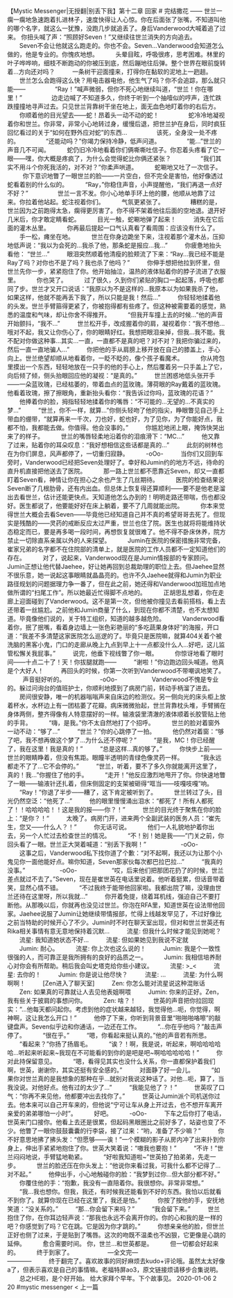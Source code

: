 
【Mystic Messenger|无授翻|别丢下我】第十二章 回家
# 完结撒花
——
世兰一瘸一瘸地急速跑着扎进林子，速度快得让人心惊。你在后面张了张嘴，不知道叫他的哪个名字，就这么一犹豫，没跑几步就追丢了。身后Vanderwood大喊着追了过来。
你扭头喊了声：“照顾好Seven！”又继续往世兰消失的方向追去。　　
  　　Seven不会让他就这么跑走的。你也不会。Seven...Vanderwood会知道怎么做的，他是专业的。你愧疚地想。
  　　头晕目眩，呼吸很疼，思考困难。林里的叶子哗哗响，细枝不断跑动的你被压到底，然后蹦地往后弹。整个世界在眼前旋转着...方向还对吗？
  　　一条树干迎面撞来，打得你在黏软的泥地上一趔趄。
  　　世兰怎么会跑得这么快？用电击器电他，他生气了吗？你不会追踪，那么就只能——　　
  　　“Ray！”喊声微弱，但你不死心地继续叫道，“世兰！你在哪里！”　　
  　　边走边喊了不知道多久，你终于听到一个抽噎似的哼声，连忙跌跌撞撞地寻声过去。只见世兰背靠树干坐在地上，面无血色地盯着你的右后方。
  　　你顺着他的目光望去——蛇！昂着头一动不动的蛇！　　
  　　蛇冷冷地凝视着你和世兰。你非常，非常小心地转过身，缓慢后退，把世兰护在身后，同时疯狂回忆看过的关于“如何在野外应对蛇”的东西...　　
  　　该死，全身没一处不疼的。　　
  　　“还能动吗？”你竭力保持冷静，低声问道。　　
  　　“能...”世兰的声音几不可闻。
  　　蛇仍旧冷冷地看着你们俩嘶嘶吐信子。你忍着头疼看了它一眼——嘿，你大概是疼疯了，为什么会觉得蛇比你俩还紧张？　　
  　　“我们其实不用斗个你死我活的，对不对？”你柔声哄道。
  　　蛇唰地又吐了一次信子。　　
  　　你下意识地瞥了一眼世兰的脸——一片空白，但不完全是害怕，他好像透过蛇看着别的什么似的。
  　　“Ray，”你稳住声音，小声提醒他，“我们再退一点好不好？”　　
  　　世兰一言不发。你小心地单手环上他的腰，他顺从地靠了过来。你拉着他站起。蛇注视着你们。
  　　气氛更紧张了。　　
  　　糟糕的是，世兰因为之前跑得太急，瘸得更厉害了。你不得不架着他往后面的空地退。退开好几米后，你才敢定睛看蛇。
  　　目光一触，蛇唰地弹了起来！
  　　消失在它后面的灌木丛里。
  　　你再最后提起一口气认真看了看周围：应该没有什么了。
  　　手一松，瘫坐在地。
  　　世兰在你身边跪坐下来，注视着那个灌木丛，压抑地低声说：“我以为会死的...我杀了他，那条蛇是报应...我...”
  　　你疲惫地抬头看他： “世兰...”
  　　眼泪突然顺着他清瘦的脸颊流了下来：“Ray...我已经不能是Ray了吗？对你也不是了吗？我也杀了他吗？”
  　　你伸手想把他拉到怀里，但世兰先你一步，紧紧抱住了你。他开始抽泣，温热的液体贴着你的脖子流进了衣服里。
  　　你也哭了。
  　　过了很久，久到你们紧贴的胸口一起起落，呼吸也都同了步。世兰才又开口说话：“我原以为不是这样的...我原本以为如果我杀了他，如果这样，他就不能再丢下我了，所以只能是我！然后...”
  　　你轻轻地揉着他的头发。世兰手臂箍得更紧了，你被抱得都有些疼了。但这种被需要着的感觉，熟悉的温度和气味，却让你舍不得推开。
  　　“但我开车撞上去的时候...”他的声音开始颤抖，“我不...”
  　　世兰松开手，改成握着你的肩，凝视着你：“我不想他...哦对不起，我又让你伤心了，你的眼睛好红。我想把眼泪亲掉，但我...我不能。我不配对你做这种事...其实...一直，一直都不是真的吧？对不对？我把你骗过来的，然后一直一直地骗人...”
  　　你把他的手从肩膀上移开放在自己的膝盖上，手心向上。世兰绝望却顺从地看着你，一眨不眨的，像个孩子看魔术。
  　　你从挎包里摸出一个东西，轻轻地放在一只手的他的手心上，然后覆着另一只手盖上了它，向后倾了倾，侧头抬眼回应他的凝视：“是真的。”
  　　世兰困惑地低头张开手——一朵蓝玫瑰，已经枯萎的，带着血点的蓝玫瑰。薄荷眼的Ray戴着的蓝玫瑰。他看着玫瑰，擦了擦眼角，重新抬头看你：“我告诉过你吗，蓝玫瑰的花语？”
  　　他捧着你的脸，拇指轻轻地揉着你的嘴唇：“不可能的...无望的...不真实的梦...”
  　　“世兰，你不一样，就算...”你侧头轻吻了他的指尖，睁眼瞥见自己手上带血的绷带，“就算再来一千次，刀也好，蛇也好，为了见你，为了你能好点，我都不怕，我都能去做。你值得。他会没事的。”
  　　你尴尬地闭上眼，掩饰快哭出来了的样子。
  　　世兰的嘴唇轻柔地沿着你的泪痕滑下：“MC...”
  　　他又靠了过来，贴着你的耳朵叹息：“我好想相信这些话都是真的...”
  　　此刻的树林也在为你们屏息，风声都停了，一切重归寂静。
  　　-oOo-
  　　当你们又回到车旁时，Vanderwood已经把Seven处理好了。幸好和Jumin约的地方不远，待命的直升机直接把他送去了医院。
  　　那一路上世兰都不愿靠近Seven，却又一直都盯着Seven看，神情让你在担心之余也产生了几丝期待。
  　　医院的检查结果说Seven断了几根肋骨，还有内出血。但总体上恢复得还算顺利——要不是他老是溜出去看世兰，估计还能更快点。天知道他怎么办到的！明明走路还带喘，伤也都没好。医生都说了，他要能好好在床上躺着，要不了几周就能出院。
  　　你本来觉得世兰大概会去看Seven——毕竟他已经知道自己并不真的希望哥哥去死了。但现实是残酷的——灵药的戒断反应太过严重，世兰也住了院。医生也就将将能维持状态稳定而已，要是再多喝一段时间，再想恢复就很难了。他不得不卧床休养，院方禁止一切除直系亲属以外的人来探望。
  　　Jumin在医院的保密措施非常完备，崔家兄弟的名字都不在住院部的清单上，就是医院的工作人员都不一定知道他们的存在。
  　　对了，说起来，Vanderwood现在是Jumin情报部的专家顾问。Jumin正想让他代替Jaehee，好让她再回到总裁助理的职位上去。但Jaehee显然不很乐意，她一说起这事眼睛就晶晶亮的。也许不久Jaehee就得和Jumin为职业路径规划的问题据理力争一番了，但在此之前，她还得和Vanderwood加班加点地做所谓的“扫尾工作”。所以她最近忙得脚不点地的。
  　　正胡思乱想着，你在走廊上迎面碰到了Vanderwood。这不是第一次，但他被你撞见去看前搭档，看上去还带着一丝尴尬。之前他和Jumin商量了什么，到现在你都不清楚，也不太想知道。毕竟像他们说的，关于特工组织，知道的越多越危险。
  　　Vanderwood看着你，抿了抿嘴，看着身边墙上一张色彩艳丽的“多吃蔬果身体好”的海报，开口道：“我差不多清楚这家医院怎么巡逻的了。毕竟只是医院嘛，就算404关着个被洗脑的黑客小鬼，门口的走廊从晚上九点到早上十一点都没什么人...好吧，这儿监管松懈关我屁事。”
  　　说完，他垂下视线瞥了你一眼。
  　　你惊讶地看了眼时间——十点二十了！天！你拔腿就跑——
  　　“谢啦！”你边跑边回头喊道。他真是个大好人！
  　　再回头的时候，你第一次听到Vanderwood不带嘲讽地笑了。
  　　声音挺好听的。
  　　
  　　-oOo-
  　　
  　　Vanderwood不愧是专业的。躲过问询台的值班护士，你顺利地摸到了病房门前，转动手柄溜了进去。
  　　房间很安静，唯一的机器嗡嗡声来自床边的检测仪。另一侧向光的床头柜上放着杯水，水杯边上有一团枯萎了花瓣。病床微微抬起，世兰背靠枕头堆，手臂搁在身体两侧，整齐得像有人特意摆好的一样。输液袋里清澈的液体顺着长胶管贴上他的手背。
  　　“嗨，是我。”你不太自然地打了个招呼。
  　　世兰的脸对着窗外一动不动：“够了...”
  　　“世兰？”你的心跳停了一拍。
  　　他仍然对着窗：“够了吧，我不想再做这个梦了...为什么还不停呢？”
  　　“是我，MC！你已经醒了，我在这里！我是真的！”
  　　“总是这样...真的够了。”
  　　你快步上前——世兰的眼睛睁着，但没有焦距。眼瞳半透明的青绿色像灵药一样。
  　　“我永远都走不了了...它不会停的。”
  　　“世兰，听着，要不了多久你就能离开这里了，真的！我...”你握住了他的手。
  　　“走开！”他反应激烈地甩开了你。你快速地瞥了一眼——输液针还扎着，但床侧固定的支架被砸得“哐当——吱嘎吱嘎”响。
  　　“Ray！”你退了半步——糟了，这下肯定被听到了。
  　　世兰转过了头，目光仍然空泛：“他死了...”
  　　他的眼里慢慢涌出泪水：“都死了！所有人都死了！！哈哈哈哈！！这是我的报——你？！”
  　　世兰的目光终于聚焦在你的脸上：“是你？！“
  　　太晚了。病房门开，进来两个全副武装的医务人员：“崔先生，您又——什么人？！”
  　　你无话可说。
  　　他们一人礼貌地护着你出去，另一个人忙过去检查世兰的情况。
  　　“不！别！她是我——”门关之前，你回头看了一眼。世兰正大哭着喊道：“别丢下我啊！”
  　　
  　　-oOo-
  　　
  　　这事之后，Vanderwood私下找你道了个歉：“对不起啊，我还以为让那个小鬼见你一面他能好点。嘛你知道，Seven那家伙每次都巴拉巴拉...”
  　　“我真的没事。”
  　　
  　　-oOo-
  　　
  　　“哎，后来他们把那团花扔了的时候，世兰差点就过不去了。”Seven，现在是崔世英在电话里说着。他听着挺累，但话音带着笑，显然心情不错。
  　　“不过我终于能带他回家啦。我都出院了嘛，没理由世兰还待在这里呀，所以我就...”
  　　你开着免提，绕着耳机线，强迫自己不要打断他。从那晚以后，你就再也没见过世兰。你泡在RFA里，知道世英在设法带他回家。Jaehee说服了Jumin让她继续带情报部，忙得上线越发罕见了，不过好像比之前当特助的时候开心了不少。Jumin时不时在聊天室出现，但对和世兰世英还有Rika相关事情有意无意地保持着沉默...
  　　流星: 但我什么时候才能见到她呢？
  　　流星: 我知道她状态不好...
  　　流星: 但如果她见到我说不定就
  　　Jumin: 耐心。
  　　流星: 你上次也这么说的！
  　　Jumin: 我是个一致性很强的人，而可靠正是我所拥有的良好的品质之一。
  　　Jumin: 我相信培养耐心对你会有所帮助。稍后我会叫史塔克给你些小建议。
  　　流星: >_<
  　　流星: 去你的！
  　　Jumin: 你是说让他尽快？
  　　流星: ...
  　　流星: 为什么啊啊啊！
  　　[Zen进入了聊天室]
  　　Zen: 你怎么能对流星说这种混账话
  　　Zen: 如果真的可靠就让人去见他表姐啊喂
  　　Jumin: 你来的正好。Zen，我有些关于披肩的事想问你。
  　　Zen: 啥？！
  　　世英的声音把你拉回现实：“...他每天都问起你。考虑到他的症状越来越轻，我觉得他...呃，你觉得，啊神啊，这让我怎么开口！”
  　　他停了下来，你听到背景音里“啪啪啪咯嚓”的敲键盘声。Seven似乎边和你通话，一边还在工作。
  　　“...你在乎他吗？”敲击声停了。
  　　“很在乎。”
  　　“嗯，你看起来挺认真的。”他的声音若有所思。
  　　“看起来？”你扬了扬眉毛。
  　　“诶？！啊，我是说，听起来，啊哈哈哈哈哈...听起来听起来~我现在不可能看的到你的是吧是吧~啊哈哈哈哈哈！”
  　　你对此持保留意见。
  　　“嗯，看得见其实也没什么关系，你一直都保护着我们啊，世英，谢谢你，其实还挺有安全感的。”
  　　对面静了好一会儿。
  　　“如果你对世兰真的是我想象的那种在乎...就别对我说这种话了。对他...呃，算了，当我没说。对他好点。他有过的太少了...”
  　　“我能见他了？！”
  　　世英叹了口气：“你再不来见他，他都要冲出去找你了。”
  　　世英让Jumin派个司机送你过去。他本来可以自己开车来的，但他说“宁可让车从身上开过去，也不想开车离开亲爱的弟弟哪怕一小时”。
  　　好吧。
  　　-oOo-
  　　下车之后你打了电话，世英来门口接你。他看上去还是很累，但起码黑眼圈比之前好多了，站姿也变了不少。他瞥了一眼你鼓鼓囊囊的行李袋，接了过来：“哟，准备了不少嘛？”
  　　你不好意思地拂了拂头发：“但愿够——诶！”一个模糊的影子从房内冲了出来扑到你身上，伸出手紧紧地抱住了你。世英大笑着说：“嗷我也要抱！”
  　　“不许！”世兰闷闷地说，手臂猛地勒紧。
  　　“好啦我知道啦~”世英拍了拍弟弟，先走一步。
  　　世兰的脸还压在你头发上：“他说你来看过我，可我什么都不记得了...对不起。”
  　　他伸出手，小心地触碰你的脸：“我梦到过你...但大部分都不好。”
  　　你覆住他的手：“抱歉，我没有一直陪着你。我很想你。非常非常想。”
  　　“我...我也想你。但我，我还，有时候我还能看到不好的东西。我怕以后就看不到你了。就算你现在已经在这里了，我还是怕。”
  　　你按了按他的手，安抚地笑道：“没关系的。”
  　　“那...你会留下来吗？”
  　　“我会留下来。”
  　　世兰抱住了你，在你耳边轻声说：“那我也永远不会离开你的。你的心和我的是一样的吧？你感觉到了吗？它在跳。它是因为你才跳的。”
  　　你想亲亲他的脸，但世兰正好也侧了过来，于是贴到了嘴唇。这次的吻既不温柔也不凶狠，它更像是心跳的延伸。
  　　愈合需要时间。 你，世兰...和世英都是。
  　　但一切都会好起来的。
  　　终于到家了。
  　　
  　　—全文完—
  　　
  　　
  　　
  　　  ————
  　　终于翻完了。喜欢故事的同好麻烦去kudo+评论哦。虽然太太好像a了，但表示喜欢是自己的事情嘛。老福特屏ao3，原文链接烦请移步合集说明。
  　　总之HE啦，是个好开始。 给大家拜个早年。下个故事见。
2020-01-06
2
20
#mystic messenger
< 上一篇
